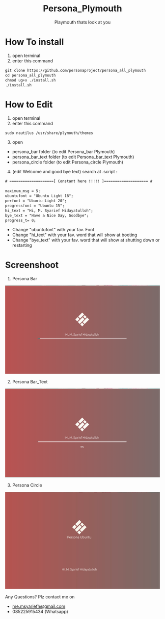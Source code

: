 <div align="center">
	<h1>Persona_Plymouth</h1>
	<p>Playmouth thats look at you</p>
</div>



# How To install

1. open terminal
2. enter this command
```
git clone https://github.com/personaproject/persona_all_plymouth
cd persona_all_plymouth
chmod ug+x ./install.sh
./install.sh
```
# How to Edit

1. open terminal
2. enter this command
```
sudo nautilus /usr/share/plymouth/themes
```
3. open 
  * persona_bar folder (to edit Persona_bar Plymouth)
  * persona_bar_text folder (to edit Persona_bar_text Plymouth)
  * persona_circle folder (to edit Persona_circle Plymouth)


4. (edit Welcome and good bye text) search at .script :
```
# ====================[ Constant here !!!!! ]==================== #

maximum_msg = 5;
ubuntufont = "Ubuntu Light 18";
perfont = "Ubuntu Light 20";
progressfont = "Ubuntu 15";
hi_text = "Hi, M. Syarief Hidayatulloh";
bye_text = "Have a Nice Day, Goodbye";
progress_t= 0;

```
  * Change "ubuntufont"  with your fav. Font
  * Change "hi_text"  with your fav. word that will show at booting
  * Change "bye_text"  with your fav. word that will show at shutting down or restarting


# Screenshoot
1. Persona Bar

<img src="preview persona_bar.png">
	
2. Persona Bar_Text

<img src="preview persona_bar_text.png">


3. Persona Circle

<img src="preview persona_circle.gif">



Any Questions?
Plz contact me on
* me.msyariefh@gmail.com
* 085225915434 (Whatsapp)

